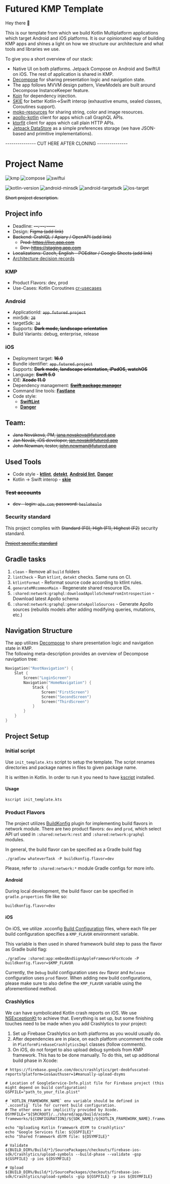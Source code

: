 # Futured KMP Template

Hey there 👋

This is our template from which we build Kotlin Multiplatform applications which target Android and iOS platforms.
It is our opinionated way of building KMP apps and shines a light on how we structure our architecture and what tools and libraries we use.

To give you a short overview of our stack:

- Native UI on both platforms. Jetpack Compose on Android and SwiftUI on iOS. The rest of application is shared in KMP.
- [Decompose](https://github.com/arkivanov/Decompose) for sharing presentation logic and navigation state.
- The app follows MVVM design pattern, ViewModels are built around Decompose InstanceKeeper feature.
- [Koin](https://insert-koin.io/) for dependency injection.
- [SKIE](https://skie.touchlab.co/) for better Kotlin->Swift interop (exhaustive enums, sealed classes, Coroutines support).
- [moko-resources](https://github.com/icerockdev/moko-resources) for sharing string, color and image resources.
- [apollo-kotlin](https://github.com/apollographql/apollo-kotlin) client for apps which call GraphQL APIs.
- [ktorfit](https://github.com/Foso/Ktorfit) client for apps which call plain HTTP APIs.
- [Jetpack DataStore](https://developer.android.com/jetpack/androidx/releases/datastore) as a simple preferences storage (we have JSON-based and primitive implementations).

--------------- CUT HERE AFTER CLONING ---------------

# Project Name

![kmp](https://img.shields.io/badge/multiplatform-%237F52FF.svg?style=for-the-badge&logo=kotlin&logoColor=white)
![compose](https://img.shields.io/badge/jetpack_compose-2bab6b.svg?style=for-the-badge&logo=android&logoColor=white)
![swiftui](https://img.shields.io/badge/swiftui-%23000000.svg?style=for-the-badge&logo=swift&logoColor=white)

![kotlin-version](https://img.shields.io/badge/kotlin-1.9.20-%237F52FF.svg?style=flat-square&logo=kotlin&logoColor=white)
![android-minsdk](https://img.shields.io/badge/minsdk-29-2bab6b.svg?style=flat-square&logo=android&logoColor=white)
![android-targetsdk](https://img.shields.io/badge/targetsdk-34-2bab6b.svg?style=flat-square&logo=android&logoColor=white)
![ios-target](https://img.shields.io/badge/target-16.0-%23000000.svg?style=flat-square&logo=apple&logoColor=white)

~~Short project description.~~

## Project info

- Deadline: ~~**--. --. ----**~~
- Design: ~~Figma (add link)~~
- ~~Backend: GrahlQL / Apiary / OpenAPI (add link)~~
  - ~~Prod: https://live.app.com~~
  - ~~Dev: https://staging.app.com~~
- ~~Localizations: Czech, English – POEditor / Google Sheets (add link)~~
- [Architecture decision records](doc/adr/README.md)

### KMP
- Product Flavors: dev, prod
- Use-Cases: Kotlin Coroutines [cr-usecases](https://github.com/futuredapp/arkitekt)

### Android
- ApplicationId: ~~`app.futured.project`~~
- minSdk: ~~`28`~~
- targetSdk: ~~`34`~~
- Supports: ~~**Dark mode, landscape orientation**~~
- Build Variants: debug, enterprise, release

### iOS
- Deployment target: ~~**16.0**~~
- Bundle identifier: ~~`app.futured.project`~~
- Supports: ~~**Dark mode, landscape orientation, iPadOS, watchOS**~~
- Language: ~~**Swift 5.0**~~
- IDE: ~~**Xcode 11.0**~~
- Dependency management: ~~**[Swift package manager](https://swift.org/package-manager/)**~~
- Command line tools: **[Fastlane](https://docs.fastlane.tools)**
- Code style:
  - **[SwiftLint](https://swift.org/package-manager/)**
  - **[Danger](https://github.com/futuredapp/danger)**

## Team:

- ~~Jana Nováková, PM, <jana.novakova@futured.app>~~
- ~~Jan Novák, iOS developer, <jan.novak@futured.app>~~
- ~~John Newman, tester, <john.newman@futured.app>~~

## Used Tools

- Code style - **[ktlint](https://ktlint.github.io/)**, **[detekt](https://arturbosch.github.io/detekt/)**, **[Android lint](http://tools.android.com/tips/lint)**, **[Danger](https://github.com/futuredapp/danger)**
- Kotlin -> Swift interop - **[skie](https://skie.touchlab.co/)**

### ~~Test accounts~~

- ~~dev - login: `a@a.com`, password: `hesloheslo`~~

### Security standard

This project complies with ~~Standard (F0), High (F1), Highest (F2)~~ security standard.

~~[Project specific standard](www.notion.so)~~

## Gradle tasks

1. `clean` - Remove all `build` folders
2. `lintCheck` - Run `ktlint`, `detekt` checks. Same runs on CI.
3. `ktlintFormat` - Reformat source code according to ktlint rules.
4. `generateMRcommonMain` - Regenerate shared resource IDs. 
5. `:shared:network:graphql:downloadApolloSchemaFromIntrospection` - Download latest Apollo schema
6. `:shared:network:graphql:generateApolloSources` - Generate Apollo sources (rebuilds models after adding modifying queries, mutations, etc.)

## Navigation Structure

The app utilizes [Decompose](https://arkivanov.github.io/Decompose/) to share presentation logic and navigation state in KMP.  
The following meta-description provides an overview of Decompose navigation tree:

```kotlin
Navigation("RootNavigation") {
    Slot {
        Screen("LoginScreen")
        Navigation("HomeNavigation") {
            Stack {
                Screen("FirstScreen")
                Screen("SecondScreen")
                Screen("ThirdScreen")
            }
        }
    }
}
```

## Project Setup

### Initial script

Use `init_template.kts` script to setup the template. 
The script renames directories and package names in files to given package name.

It is written in Kotlin. In order to run it you need to have [kscript](https://github.com/kscripting/kscript) installed.
#### Usage
```shell
kscript init_template.kts
```

### Product Flavors

The project utilizes [BuildKonfig](https://github.com/yshrsmz/BuildKonfig) plugin for implementing build flavors in network module.
There are two product flavors: `dev` and `prod`, which select API url used in `:shared:network:rest` and `:shared:network:graphql` modules.

In general, the build flavor can be specified as a Gradle build flag
```shell
./gradlew whateverTask -P buildkonfig.flavor=dev
```

Please, refer to `:shared:network:*` module Gradle configs for more info.

#### Android

During local development, the build flavor can be specified in `gradle.properties` file like so:
```properties
buildkonfig.flavor=dev
```

#### iOS

On iOS, we utilize .xcconfig [Build Configuration](https://www.kodeco.com/21441177-building-your-app-using-build-configurations-and-xcconfig) files,
where each file per build configuration specifies a `KMP_FLAVOR` environment variable.

This variable is then used in shared framework build step to pass the flavor as Gradle build flag:
```shell
./gradlew :shared:app:embedAndSignAppleFrameworkForXcode -P buildkonfig.flavor=$KMP_FLAVOR
```

Currently, the `Debug` build configuration uses `dev` flavor and `Release` configuration uses `prod` flavor.
When adding new build configurations, please make sure to also define the `KMP_FLAVOR` variable using the aforementioned method.

### Crashlytics

We can have symbolicated Kotlin crash reports on iOS.  We use [NSExceptionKt](https://github.com/rickclephas/NSExceptionKt) to achieve that.
Everything is set up, but some finishing touches need to be made when you add Crashlytics to your project:

1. Set up Firebase Crashlytics on both platforms as you would usually do.
2. After dependencies are in place, on each platform uncomment the code in `PlatformFirebaseCrashlyticsImpl` classes (follow comments).
3. On iOS, do not forget to also upload debug symbols from KMP framework. This has to be done manually. To do this, set up additional build phase in Xcode:

```shell
# https://firebase.google.com/docs/crashlytics/get-deobfuscated-reports?platform=ios&authuser=1#manually-upload-dsyms

# Location of GoogleService-Info.plist file for Firebase project (this might depend on build configuration)
GSPFILE="path_to_your_file.plist"

# `KOTLIN_FRAMEWORK_NAME` env variable should be defined in `.xcconfig` file for current build configuration.
# The other ones are implicitly provided by Xcode.
DSYMFILE="${SRCROOT}/../shared/app/build/xcode-frameworks/${CONFIGURATION}/${SDK_NAME}/${KOTLIN_FRAMEWORK_NAME}.framework.dSYM"

echo "Uploading Kotlin framework dSYM to Crashlytics"
echo "Google Services file: ${GSPFILE}"
echo "Shared framework dSYM file: ${DSYMFILE}"

# Validate
${BUILD_DIR%/Build/*}/SourcePackages/checkouts/firebase-ios-sdk/Crashlytics/upload-symbols --build-phase --validate -gsp ${GSPFILE} -p ios ${DSYMFILE}

# Upload
${BUILD_DIR%/Build/*}/SourcePackages/checkouts/firebase-ios-sdk/Crashlytics/upload-symbols -gsp ${GSPFILE} -p ios ${DSYMFILE}
```
